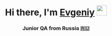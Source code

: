 <h1 align="center">Hi there, I'm <a href="https://vk.com/leprokuda" target="_blank">Evgeniy</a> 
<img src="https://github.com/blackcater/blackcater/raw/main/images/Hi.gif" height="32"/></h1>
<h3 align="center">Junior QA from Russia 🇷🇺</h3>

